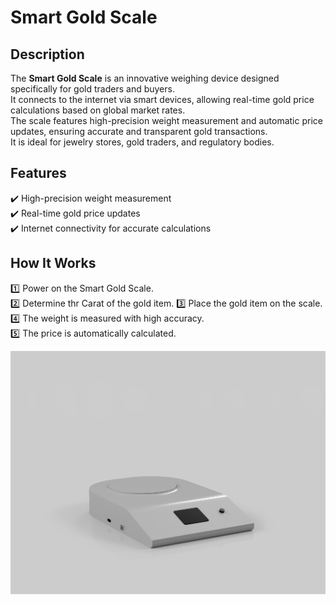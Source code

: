 # Smart Gold Scale  

## Description  
The **Smart Gold Scale** is an innovative weighing device designed specifically for gold traders and buyers.  
It connects to the internet via smart devices, allowing real-time gold price calculations based on global market rates.  
The scale features high-precision weight measurement and automatic price updates, ensuring accurate and transparent gold transactions.  
It is ideal for jewelry stores, gold traders, and regulatory bodies.  

## Features  
✔️ High-precision weight measurement  
✔️ Real-time gold price updates  
✔️ Internet connectivity for accurate calculations  

## How It Works  
1️⃣ Power on the Smart Gold Scale.  
2️⃣ Determine thr Carat of the gold item.
3️⃣ Place the gold item on the scale.  
4️⃣ The weight is measured with high accuracy.  
5️⃣ The price is automatically calculated.  

![Smart Gold Scale](IMG_8925.jpeg)
